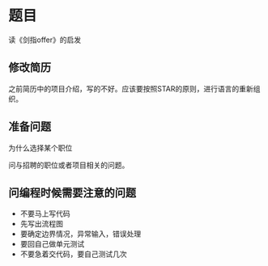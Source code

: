# 题目

<p> 读《剑指offer》的启发

## 修改简历

<p>之前简历中的项目介绍，写的不好。应该要按照STAR的原则，进行语言的重新组织。

## 准备问题

<p> 为什么选择某个职位
<p> 问与招聘的职位或者项目相关的问题。

## 问编程时候需要注意的问题

- 不要马上写代码
- 先写出流程图
- 要确定边界情况，异常输入，错误处理
- 要回自己做单元测试
- 不要急着交代码，要自己测试几次

